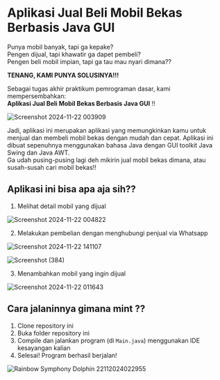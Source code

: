 # Aplikasi Jual Beli Mobil Bekas Berbasis Java GUI

Punya mobil banyak, tapi ga kepake?  
Pengen dijual, tapi khawatir ga dapet pembeli?  
Pengen beli mobil impian, tapi ga tau mau nyari dimana??

**TENANG, KAMI PUNYA SOLUSINYA!!!**

Sebagai tugas akhir praktikum pemrograman dasar, kami mempersembahkan:  
**Aplikasi Jual Beli Mobil Bekas Berbasis Java GUI** !!

![Screenshot 2024-11-22 003909](https://github.com/user-attachments/assets/af2fc997-e884-4720-9918-201f96a34b50)

Jadi, aplikasi ini merupakan aplikasi yang memungkinkan kamu untuk menjual dan membeli mobil bekas dengan mudah dan cepat. Aplikasi ini dibuat sepenuhnya menggunakan bahasa Java dengan GUI toolkit Java Swing dan Java AWT.  
Ga udah pusing-pusing lagi deh mikirin jual mobil bekas dimana, atau susah-susah cari mobil bekas!!

## Aplikasi ini bisa apa aja sih??
1. Melihat detail mobil yang dijual

![Screenshot 2024-11-22 004822](https://github.com/user-attachments/assets/5a1e9ebd-e1b9-4502-8d98-1fadb79a3c19)

2. Melakukan pembelian dengan menghubungi penjual via Whatsapp

![Screenshot 2024-11-22 141107](https://github.com/user-attachments/assets/69336ef2-4fc8-4765-9436-48f8bcda9469)

![Screenshot (384)](https://github.com/user-attachments/assets/c8682096-5662-48f3-bea1-e6fba21e88a1)

3. Menambahkan mobil yang ingin dijual

![Screenshot 2024-11-22 011643](https://github.com/user-attachments/assets/74ff6c6c-feaf-4e4f-a17f-cee480f6f59f)

## Cara jalaninnya gimana mint ??
1. Clone repository ini
2. Buka folder repository ini
3. Compile dan jalankan program (di `Main.java`) menggunakan IDE kesayangan kalian
4. Selesai! Program berhasil berjalan!

![Rainbow Symphony Dolphin 22112024022955](https://github.com/user-attachments/assets/8b5ed8b2-c77f-4b83-b458-f9f6fb41f568)








